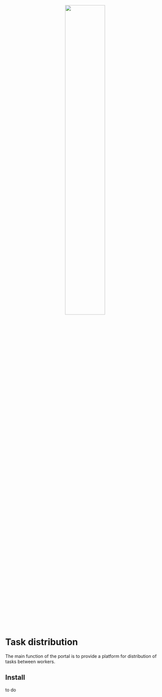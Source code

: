 <p align="center">
  <img src="https://github.com/Innlock/task_distribution/blob/main/src/pictures/icon_white_background.png" width="50%">
</p>

# Task distribution

The main function of the portal is to provide a platform for distribution of tasks between workers.

## Install

to do